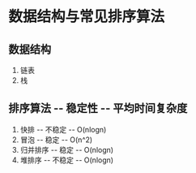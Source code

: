 # 数据结构与常见排序算法
## 数据结构
1. 链表
2. 栈

## 排序算法 -- 稳定性 -- 平均时间复杂度
1. 快排 -- 不稳定 -- O(nlogn)
2. 冒泡 -- 稳定 -- O(n^2)
3. 归并排序 -- 稳定 -- O(nlogn)
4. 堆排序 -- 不稳定 -- O(nlogn)
